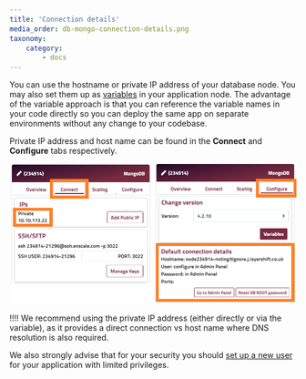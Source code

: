```yaml
---
title: 'Connection details'
media_order: db-mongo-connection-details.png
taxonomy:
    category:
        - docs
---
```


You can use the hostname or private IP address of your database node. You may also set them up as [variables](/features/environment-variables) in your application node. The advantage of the variable approach is that you can reference the variable names in your code directly so you can deploy the same app on separate environments without any change to your codebase.

Private IP address and host name can be found in the **Connect** and **Configure** tabs respectively.

![](db-mongo-connection-details.png)

!!!! We recommend using the private IP address (either directly or via the variable), as it provides a direct connection vs host name where DNS resolution is also required.

We also strongly advise that for your security you should [set up a new user](https://docs.mongodb.com/manual/tutorial/create-users/) for your application with limited privileges.